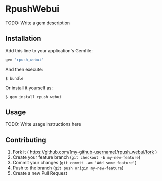 # RpushWebui

TODO: Write a gem description

## Installation

Add this line to your application's Gemfile:

```ruby
gem 'rpush_webui'
```

And then execute:

    $ bundle

Or install it yourself as:

    $ gem install rpush_webui

## Usage

TODO: Write usage instructions here

## Contributing

1. Fork it ( https://github.com/[my-github-username]/rpush_webui/fork )
2. Create your feature branch (`git checkout -b my-new-feature`)
3. Commit your changes (`git commit -am 'Add some feature'`)
4. Push to the branch (`git push origin my-new-feature`)
5. Create a new Pull Request
